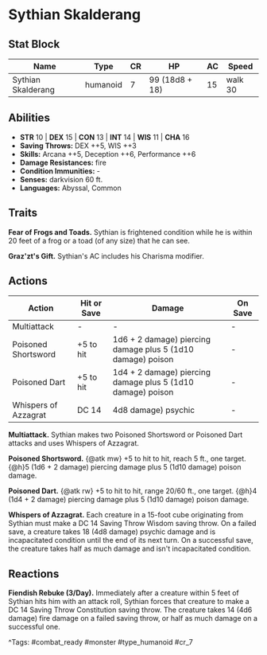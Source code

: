 # Sythian Skalderang

## Stat Block

| Name | Type | CR | HP | AC | Speed |
|------|------|----|----|----|-------|
| Sythian Skalderang | humanoid | 7 | 99 (18d8 + 18) | 15 | walk 30 |

## Abilities

- **STR** 10 | **DEX** 15 | **CON** 13 | **INT** 14 | **WIS** 11 | **CHA** 16
- **Saving Throws:** DEX ++5, WIS ++3  
- **Skills:** Arcana ++5, Deception ++6, Performance ++6  
- **Damage Resistances:** fire  
- **Condition Immunities:** -  
- **Senses:** darkvision 60 ft.  
- **Languages:** Abyssal, Common

## Traits

**Fear of Frogs and Toads.** Sythian is frightened condition while he is within 20 feet of a frog or a toad (of any size) that he can see.

**Graz'zt's Gift.** Sythian's AC includes his Charisma modifier.


## Actions

| Action | Hit or Save | Damage | On Save |
|--------|--------------|--------|----------|
| Multiattack | - | - | - |
| Poisoned Shortsword | +5 to hit | 1d6 + 2 damage) piercing damage plus 5 (1d10 damage) poison | - |
| Poisoned Dart | +5 to hit | 1d4 + 2 damage) piercing damage plus 5 (1d10 damage) poison | - |
| Whispers of Azzagrat | DC 14 | 4d8 damage) psychic | - |

**Multiattack.** Sythian makes two Poisoned Shortsword or Poisoned Dart attacks and uses Whispers of Azzagrat.

**Poisoned Shortsword.** {@atk mw} +5 to hit to hit, reach 5 ft., one target. {@h}5 (1d6 + 2 damage) piercing damage plus 5 (1d10 damage) poison damage.

**Poisoned Dart.** {@atk rw} +5 to hit to hit, range 20/60 ft., one target. {@h}4 (1d4 + 2 damage) piercing damage plus 5 (1d10 damage) poison damage.

**Whispers of Azzagrat.** Each creature in a 15-foot cube originating from Sythian must make a DC 14 Saving Throw Wisdom saving throw. On a failed save, a creature takes 18 (4d8 damage) psychic damage and is incapacitated condition until the end of its next turn. On a successful save, the creature takes half as much damage and isn't incapacitated condition.

## Reactions

**Fiendish Rebuke (3/Day).** Immediately after a creature within 5 feet of Sythian hits him with an attack roll, Sythian forces that creature to make a DC 14 Saving Throw Constitution saving throw. The creature takes 14 (4d6 damage) fire damage on a failed saving throw, or half as much damage on a successful one.



^Tags: #combat_ready #monster #type_humanoid #cr_7